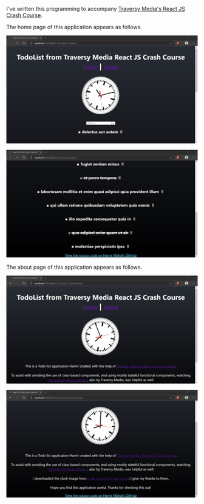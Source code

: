 I've written this programming to accompany
[Traversy Media's React JS Crash Course](https://www.youtube.com/watch?v=sBws8MSXN7A).

The home page of this application appears as follows.

![TodoList Application Home Page 1 of 2.jpg](https://raw.githubusercontent.com/hamirmahal/React-JS-Crash-Course/master/screenshots/Traversy-Media-React-TodoList-Application-Home-Page-1-of-2.jpg)

![TodoList Application Home Page 2 of 2.jpg](https://raw.githubusercontent.com/hamirmahal/React-JS-Crash-Course/master/screenshots/Traversy-Media-React-TodoList-Application-Home-Page-2-of-2.jpg)

The about page of this application appears as follows.

![TodoList Application About Page 1 of 2.jpg](https://raw.githubusercontent.com/hamirmahal/React-JS-Crash-Course/master/screenshots/Traversy-Media-React-TodoList-Application-About-Page-1-of-2.jpg)

![TodoList Application About Page 2 of 2.jpg](https://raw.githubusercontent.com/hamirmahal/React-JS-Crash-Course/master/screenshots/Traversy-Media-React-TodoList-Application-About-Page-2-of-2.jpg)
